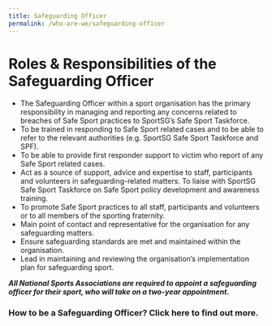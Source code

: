 ```yaml
---
title: Safeguarding Officer
permalink: /who-are-we/safeguarding-officer
---
```


# Roles & Responsibilities of the Safeguarding Officer 

* The Safeguarding Officer within a sport organisation has the primary responsibility in managing and reporting any concerns related to breaches of Safe Sport practices to SportSG’s Safe Sport Taskforce.
* To be trained in responding to Safe Sport related cases and to be able to refer to the relevant authorities (e.g. SportSG Safe Sport Taskforce and SPF).
* To be able to provide first responder support to victim who report of any Safe Sport related cases.
* Act as a source of support, advice and expertise to staff, participants and volunteers in safeguarding-related matters.
To liaise with SportSG Safe Sport Taskforce on Safe Sport policy development and awareness training.
* To promote Safe Sport practices to all staff, participants and volunteers or to all members of the sporting fraternity.
* Main point of contact and representative for the organisation for any safeguarding matters. 
* Ensure safeguarding standards are met and maintained within the organisation. 
* Lead in maintaining and reviewing the organisation’s implementation plan for safeguarding sport.

***All National Sports Associations are required to appoint a safeguarding officer for their sport, who will take on a two-year appointment.***

### How to be a Safeguarding Officer? Click here to find out more.